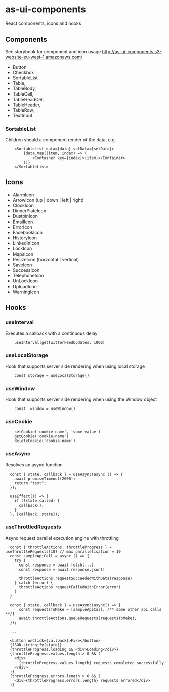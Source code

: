 # as-ui-components

React components, icons and hooks

## Components

See storybook for component and icon usage
http://as-ui-components.s3-website-eu-west-1.amazonaws.com/

- Button
- Checkbox
- SortableList
- Table,
- TableBody,
- TableCell,
- TableHeadCell,
- TableHeader,
- TableRow,
- TextInput

### SortableList

Children should a component render of the data, e.g.

```
    <SortableList data={data} setData={setData}>
        {data.map((item, index) => (
            <Container key={index}>{item}</Container>
        ))}
    </SortableList>
```

## Icons

- AlarmIcon
- ArrowIcon (up | down | left | right)
- ClockIcon
- DinnerPlateIcon
- DustbinIcon
- EmailIcon
- ErrorIcon
- FacebookIcon
- HistoryIcon
- LinkedInIcon
- LockIcon
- MapsIcon
- ResizeIcon (horzontal | vertical)
- SaveIcon
- SuccessIcon
- TelephoneIcon
- UnLockIcon
- UploadIcon
- WarningIcon

## Hooks

### useInterval

Executes a callback with a continuous delay

```
    useInterval(getTwitterFeedUpdates, 1000)
```

### useLocalStorage

Hook that supports server side rendering when using local storage

```
    const storage = useLocalStorage()
```

### useWindow

Hook that supports server side rendering when using the Window object

```
    const _window = useWindow()
```

### useCookie

```
    setCookie('cookie-name', 'some value')
    getCookie('cookie-name')
    deleteCookie('cookie-name')
```

### useAsync

Resolves an async function

```
  const { state, callback } = useAsync(async () => {
    await promiseTimeout(2000);
    return "test";
  });

  useEffect(() => {
    if (!state.called) {
      callback();
    }
  }, [callback, state]);
```

### useThrottledRequests

Async request parallel execution engine with throttling

```
  const { throttleActions, throttleProgress } = useThrottleRequests(10) // max parallelisation = 10
  const sampleApiCall = async () => {
    try {
      const response = await fetch(...)
      const response = await response.json()

      throttleActions.requestSucceededWithData(response)
    } catch (error) {
      throttleActions.requestFailedWithError(error)
    }
  }

  const { state, callback } = useAsync(async() => {
      const requestsToMake = [sampleApiCall, /** some other api calls **/]
      await throttleActions.queueRequests(requestsToMake);
  });

  ...

  <button onClick={callback}>Fire</button>
  {JSON.stringify(state)}
  {throttleProgress.loading && <div>Loading</div>}
  {throttleProgress.values.length > 0 && (
    <div>
      {throttleProgress.values.length} requests completed successfully
    </div>
  )}
  {throttleProgress.errors.length > 0 && (
    <div>{throttleProgress.errors.length} requests errored</div>
  )}
```
